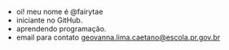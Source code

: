 - oi! meu nome é @fairytae
- iniciante no GitHub.
- aprendendo programação.
- email para contato geovanna.lima.caetano@escola.pr.gov.br
<!---
fairytae/fairytae is a ✨ special ✨ repository because its `README.md` (this file) appears on your GitHub profile.
You can click the Preview link to take a look at your changes.
--->
